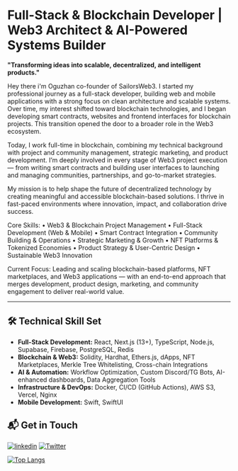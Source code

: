 # Full-Stack & Blockchain Developer | Web3 Architect & AI-Powered Systems Builder

**"Transforming ideas into scalable, decentralized, and intelligent products."**

Hey there i'm Oguzhan co-founder of SailorsWeb3. I started my professional journey as a full-stack developer, building web and mobile applications with a strong focus on clean architecture and scalable systems. Over time, my interest shifted toward blockchain technologies, and I began developing smart contracts, websites and frontend interfaces for blockchain projects. This transition opened the door to a broader role in the Web3 ecosystem.

Today, I work full-time in blockchain, combining my technical background with project and community management, strategic marketing, and product development. I’m deeply involved in every stage of Web3 project execution — from writing smart contracts and building user interfaces to launching and managing communities, partnerships, and go-to-market strategies.

My mission is to help shape the future of decentralized technology by creating meaningful and accessible blockchain-based solutions. I thrive in fast-paced environments where innovation, impact, and collaboration drive success.

Core Skills:
 • Web3 & Blockchain Project Management
 • Full-Stack Development (Web & Mobile)
 • Smart Contract Integration
 • Community Building & Operations
 • Strategic Marketing & Growth
 • NFT Platforms & Tokenized Economies
 • Product Strategy & User-Centric Design
 • Sustainable Web3 Innovation

Current Focus:
Leading and scaling blockchain-based platforms, NFT marketplaces, and Web3 applications — with an end-to-end approach that merges development, product design, marketing, and community engagement to deliver real-world value.

---

## 🛠️ Technical Skill Set  
- **Full-Stack Development:** React, Next.js (13+), TypeScript, Node.js, Supabase, Firebase, PostgreSQL, Redis  
- **Blockchain & Web3:** Solidity, Hardhat, Ethers.js, dApps, NFT Marketplaces, Merkle Tree Whitelisting, Cross-chain Integrations  
- **AI & Automation:** Workflow Optimization, Custom Discord/TG Bots, AI-enhanced dashboards, Data Aggregation Tools  
- **Infrastructure & DevOps:** Docker, CI/CD (GitHub Actions), AWS S3, Vercel, Nginx  
- **Mobile Development:** Swift, SwiftUI


## 📬 Get in Touch  
[![linkedin](https://img.shields.io/badge/Linkedin-000000?style=for-the-badge&logo=Linkedin&logoColor=white)](https://www.linkedin.com/in/oğuzhan-gümüş-755739197/)
[![Twitter](https://img.shields.io/badge/Twitter-000000?style=for-the-badge&logo=Twitter&logoColor=white)](https://twitter.com/ozziecrypt) 

[![Top Langs](https://github-readme-stats.vercel.app/api/top-langs/?username=oguzhaangumuss)](https://github.com/anuraghazra/github-readme-stats)




